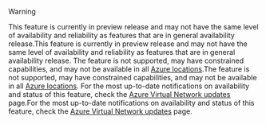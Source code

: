 > [!WARNING]
> <span data-ttu-id="da80d-101">This feature is currently in preview release and may not have the same level of availability and reliability as features that are in general availability release.</span><span class="sxs-lookup"><span data-stu-id="da80d-101">This feature is currently in preview release and may not have the same level of availability and reliability as features that are in general availability release.</span></span> <span data-ttu-id="da80d-102">The feature is not supported, may have constrained capabilities, and may not be available in all [Azure locations](https://azure.microsoft.com/regions/).</span><span class="sxs-lookup"><span data-stu-id="da80d-102">The feature is not supported, may have constrained capabilities, and may not be available in all [Azure locations](https://azure.microsoft.com/regions/).</span></span> <span data-ttu-id="da80d-103">For the most up-to-date notifications on availability and status of this feature, check the [Azure Virtual Network updates](https://azure.microsoft.com/updates/?product=virtual-network) page.</span><span class="sxs-lookup"><span data-stu-id="da80d-103">For the most up-to-date notifications on availability and status of this feature, check the [Azure Virtual Network updates](https://azure.microsoft.com/updates/?product=virtual-network) page.</span></span>
